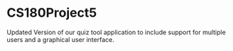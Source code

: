 # CS180Project5
Updated Version of our quiz tool application to include support for multiple users and a graphical user interface. 
